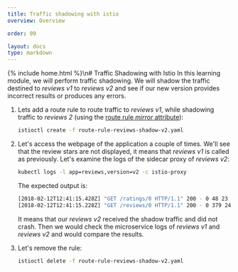 ```yaml
---
title: Traffic shadowing with istio
overview: Overview

order: 09

layout: docs
type: markdown
---
```

{% include home.html %}\n# Traffic Shadowing with Istio
In this learning module, we will perform traffic shadowing. We will shadow the traffic destined to _reviews v1_ to _reviews v2_ and see if our new version provides incorrect results or produces any errors.

1. Lets add a route rule to route traffic to _reviews v1_, while shadowing traffic to _reviews 2_ (using the [route rule _mirror_ attribute](https://istio.io/docs/reference/config/istio.routing.v1alpha1.html#RouteRule)):
   ```bash
   istioctl create -f route-rule-reviews-shadow-v2.yaml  
   ```

2. Let's access the webpage of the application a couple of times. We'll see that the review stars are not displayed, it means that _reviews v1_ is called as previously. Let's examine the logs of the sidecar proxy of _reviews v2_:
   ```bash
   kubectl logs -l app=reviews,version=v2 -c istio-proxy
   ```
   The expected output is:
   ```bash
   [2018-02-12T12:41:15.428Z] "GET /ratings/0 HTTP/1.1" 200 - 0 48 23 22 "-" "Apache-CXF/3.1.14" "3a17f766-1077-99ab-bb8a-5b3808642ff2" "ratings:9080" "172.30.174.69:9080"
   [2018-02-12T12:41:15.228Z] "GET /reviews/0 HTTP/1.1" 200 - 0 379 240 223 "172.30.30.8" "python-requests/2.18.4" "3a17f766-1077-99ab-bb8a-5b3808642ff2" "reviews:9080-shadow" "127.0.0.1:9080"
   ```

   It means that our _reviews v2_ received the shadow traffic and did not crash. Then we would check the microservice logs of _reviews v1_ and _reviews v2_ and would compare the results.

3. Let's remove the rule:
   ```bash
   istioctl delete -f route-rule-reviews-shadow-v2.yaml
   ```
